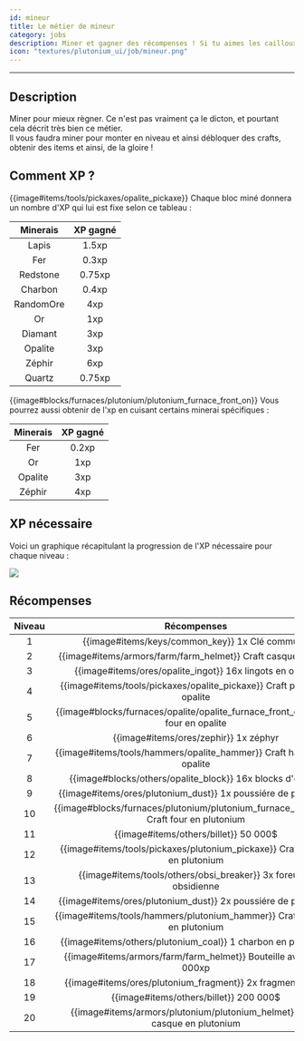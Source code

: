 ```yaml
---
id: mineur
title: Le métier de mineur
category: jobs
description: Miner et gagner des récompenses ! Si tu aimes les cailloux, tu aimeras ce métier.
icon: "textures/plutonium_ui/job/mineur.png"
---
```

___
## Description

Miner pour mieux règner. Ce n'est pas vraiment ça le dicton, et pourtant cela décrit très bien ce métier.  
Il vous faudra miner pour monter en niveau et ainsi débloquer des crafts, obtenir des items et ainsi, de la gloire !  

## Comment XP ?

{{image#items/tools/pickaxes/opalite_pickaxe}} Chaque bloc miné donnera un nombre d'XP qui lui est fixe selon ce tableau : 

Minerais | XP gagné
:------: | :------:
Lapis | 1.5xp
Fer | 0.3xp
Redstone | 0.75xp
Charbon | 0.4xp
RandomOre | 4xp
Or | 1xp
Diamant | 3xp
Opalite | 3xp
Zéphir | 6xp
Quartz | 0.75xp

{{image#blocks/furnaces/plutonium/plutonium_furnace_front_on}} Vous pourrez aussi obtenir de l'xp en cuisant certains minerai spécifiques :

Minerais | XP gagné
:------: | :------:
Fer | 0.2xp
Or | 1xp
Opalite | 3xp
Zéphir | 4xp

## XP nécessaire

Voici un graphique récapitulant la progression de l'XP nécessaire pour chaque niveau :  

<img style="margin: 0 auto;" src="https://user-images.githubusercontent.com/109299545/179062119-d4ceae2f-0a9e-4d0b-a375-7fd3b3452178.PNG">

## Récompenses

Niveau | Récompenses
:----: | :---------: 
1 | {{image#items/keys/common_key}} 1x Clé commune
2 | {{image#items/armors/farm/farm_helmet}} Craft casque de farm
3 | {{image#items/ores/opalite_ingot}} 16x lingots en opalite
4 | {{image#items/tools/pickaxes/opalite_pickaxe}} Craft pioche en opalite
5 | {{image#blocks/furnaces/opalite/opalite_furnace_front_off}} Craft four en opalite
6 | {{image#items/ores/zephir}} 1x zéphyr
7 | {{image#items/tools/hammers/opalite_hammer}} Craft hammer en opalite
8 | {{image#blocks/others/opalite_block}} 16x blocks d'opalite
9 | {{image#items/ores/plutonium_dust}} 1x poussiére de plutonium
10 | {{image#blocks/furnaces/plutonium/plutonium_furnace_front_off}} Craft four en plutonium
11 | {{image#items/others/billet}} 50 000$
12 | {{image#items/tools/pickaxes/plutonium_pickaxe}} Craft pioche en plutonium
13 | {{image#items/tools/others/obsi_breaker}} 3x foreuses obsidienne
14 | {{image#items/ores/plutonium_dust}} 2x poussiére de plutonium
15 | {{image#items/tools/hammers/plutonium_hammer}} Craft hammer en plutonium
16 | {{image#items/others/plutonium_coal}} 1 charbon en plutonium
17 | {{image#items/armors/farm/farm_helmet}} Bouteille avec 250 000xp
18 | {{image#items/ores/plutonium_fragment}} 2x fragments pluto
19 | {{image#items/others/billet}} 200 000$
20 | {{image#items/armors/plutonium/plutonium_helmet}} Craft casque en plutonium